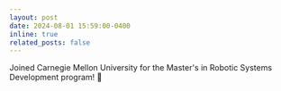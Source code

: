 ```yaml
---
layout: post
date: 2024-08-01 15:59:00-0400
inline: true
related_posts: false
---
```


Joined Carnegie Mellon University for the Master's in Robotic Systems Development program! :robot: